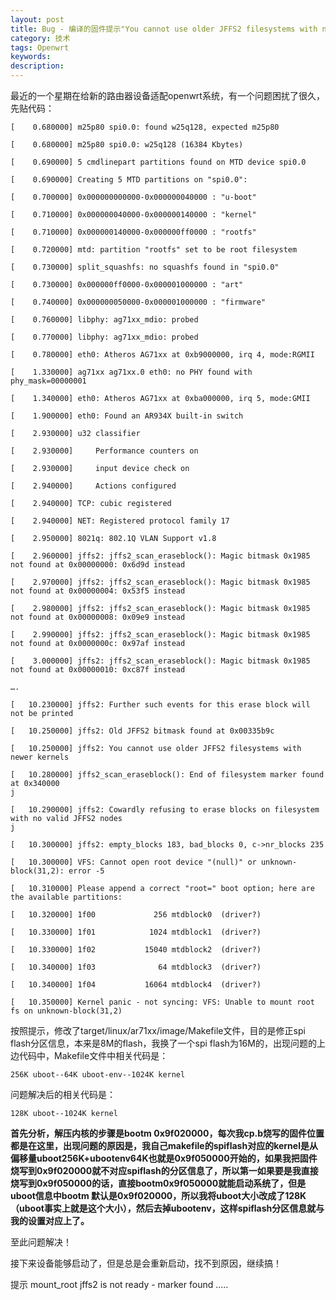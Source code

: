 ```yaml
---
layout: post
title: Bug - 编译的固件提示"You cannot use older JFFS2 filesystems with newer kernels"
category: 技术
tags: Openwrt
keywords:
description:
---
```


最近的一个星期在给新的路由器设备适配openwrt系统，有一个问题困扰了很久，先贴代码：

```
[    0.680000] m25p80 spi0.0: found w25q128, expected m25p80

[    0.680000] m25p80 spi0.0: w25q128 (16384 Kbytes)

[    0.690000] 5 cmdlinepart partitions found on MTD device spi0.0

[    0.690000] Creating 5 MTD partitions on "spi0.0":

[    0.700000] 0x000000000000-0x000000040000 : "u-boot"

[    0.710000] 0x000000040000-0x000000140000 : "kernel"

[    0.710000] 0x000000140000-0x000000ff0000 : "rootfs"

[    0.720000] mtd: partition "rootfs" set to be root filesystem

[    0.730000] split_squashfs: no squashfs found in "spi0.0"                 

[    0.730000] 0x000000ff0000-0x000001000000 : "art"

[    0.740000] 0x000000050000-0x000001000000 : "firmware"

[    0.760000] libphy: ag71xx_mdio: probed

[    0.770000] libphy: ag71xx_mdio: probed

[    0.780000] eth0: Atheros AG71xx at 0xb9000000, irq 4, mode:RGMII

[    1.330000] ag71xx ag71xx.0 eth0: no PHY found with phy_mask=00000001

[    1.340000] eth0: Atheros AG71xx at 0xba000000, irq 5, mode:GMII

[    1.900000] eth0: Found an AR934X built-in switch

[    2.930000] u32 classifier

[    2.930000]     Performance counters on

[    2.930000]     input device check on

[    2.940000]     Actions configured

[    2.940000] TCP: cubic registered

[    2.940000] NET: Registered protocol family 17

[    2.950000] 8021q: 802.1Q VLAN Support v1.8

[    2.960000] jffs2: jffs2_scan_eraseblock(): Magic bitmask 0x1985 not found at 0x00000000: 0x6d9d instead

[    2.970000] jffs2: jffs2_scan_eraseblock(): Magic bitmask 0x1985 not found at 0x00000004: 0x53f5 instead

[    2.980000] jffs2: jffs2_scan_eraseblock(): Magic bitmask 0x1985 not found at 0x00000008: 0x09e9 instead

[    2.990000] jffs2: jffs2_scan_eraseblock(): Magic bitmask 0x1985 not found at 0x0000000c: 0x97af instead

[    3.000000] jffs2: jffs2_scan_eraseblock(): Magic bitmask 0x1985 not found at 0x00000010: 0xc87f instead

….

[   10.230000] jffs2: Further such events for this erase block will not be printed

[   10.250000] jffs2: Old JFFS2 bitmask found at 0x00335b9c             

[   10.250000] jffs2: You cannot use older JFFS2 filesystems with newer kernels  

[   10.280000] jffs2_scan_eraseblock(): End of filesystem marker found at 0x340000
j

[   10.290000] jffs2: Cowardly refusing to erase blocks on filesystem with no valid JFFS2 nodes
j

[   10.300000] jffs2: empty_blocks 183, bad_blocks 0, c->nr_blocks 235

[   10.300000] VFS: Cannot open root device "(null)" or unknown-block(31,2): error -5

[   10.310000] Please append a correct "root=" boot option; here are the available partitions:

[   10.320000] 1f00             256 mtdblock0  (driver?)

[   10.330000] 1f01            1024 mtdblock1  (driver?)

[   10.330000] 1f02           15040 mtdblock2  (driver?)

[   10.340000] 1f03              64 mtdblock3  (driver?)

[   10.340000] 1f04           16064 mtdblock4  (driver?)

[   10.350000] Kernel panic - not syncing: VFS: Unable to mount root fs on unknown-block(31,2) 
```


按照提示，修改了target/linux/ar71xx/image/Makefile文件，目的是修正spi flash分区信息，本来是8M的flash，我换了一个spi flash为16M的，出现问题的上边代码中，Makefile文件中相关代码是：

```
256K uboot--64K uboot-env--1024K kernel 
```

问题解决后的相关代码是：

```
128K uboot--1024K kernel
```

**首先分析，解压内核的步骤是bootm 0x9f020000，每次我cp.b烧写的固件位置都是在这里，出现问题的原因是，我自己makefile的spiflash对应的kernel是从偏移量uboot256K+ubootenv64K也就是0x9f050000开始的，如果我把固件烧写到0x9f020000就不对应spiflash的分区信息了，所以第一如果要是我直接烧写到0x9f050000的话，直接bootm0x9f050000就能启动系统了，但是uboot信息中bootm 默认是0x9f020000，所以我将uboot大小改成了128K（uboot事实上就是这个大小），然后去掉ubootenv，这样spiflash分区信息就与我的设置对应上了。**

至此问题解决！

接下来设备能够启动了，但是总是会重新启动，找不到原因，继续搞！

提示 mount_root jffs2 is not ready - marker found .....
